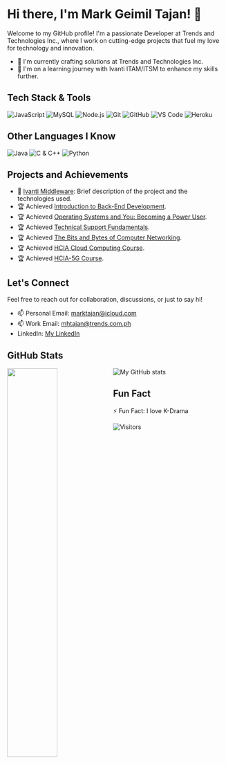 # Hi there, I'm Mark Geimil Tajan! 👋

Welcome to my GitHub profile! I'm a passionate Developer at Trends and Technologies Inc., where I work on cutting-edge projects that fuel my love for technology and innovation.

- 🔭 I'm currently crafting solutions at Trends and Technologies Inc.
- 🌱 I'm on a learning journey with Ivanti ITAM/ITSM to enhance my skills further.

## Tech Stack & Tools

![JavaScript](https://img.shields.io/badge/-JavaScript-eed718?style=flat&logo=javascript&logoColor=ffffff)
![MySQL](https://img.shields.io/badge/-MySQL-F29111?style=flat&logo=mysql&logoColor=FFFFFF)
![Node.js](https://img.shields.io/badge/-Node.js-3C873A?style=flat&logo=Node.js&logoColor=white)
![Git](http://img.shields.io/badge/-Git-F1502F?style=flat&logo=git&logoColor=FFFFFF)
![GitHub](http://img.shields.io/badge/-Github-000000?style=flat&logo=github&logoColor=FFFFFF)
![VS Code](http://img.shields.io/badge/-VS%20Code-007ACC?style=flat&logo=visual%20studio%20code&logoColor=white)
![Heroku](http://img.shields.io/badge/-Heroku-430098?style=flat&logo=heroku&logoColor=white)

## Other Languages I Know

![Java](http://img.shields.io/badge/-Java-F89820?style=flat&logo=java&logoColor=white)
![C & C++](https://img.shields.io/badge/-C%20&%20C++-659ad2?style=flat&logo=c%2B%2B&logoColor=ffffff)
![Python](https://img.shields.io/badge/-Python-black?style=flat&logo=python&logoColor=white)

## Projects and Achievements

- 🚀 [Ivanti Middleware](https://github.com/mhtajan/ivanti-middleware): Brief description of the project and the technologies used.
- 🏆 Achieved [Introduction to Back-End Development](https://www.coursera.org/account/accomplishments/certificate/6VSENEGL2MEY).
- 🏆 Achieved [Operating Systems and You: Becoming a Power User](https://www.coursera.org/account/accomplishments/certificate/WQ54WTBNTN2Z).
- 🏆 Achieved [Technical Support Fundamentals](https://www.coursera.org/account/accomplishments/verify/A9ZMCWPG4ZJN).
- 🏆 Achieved [The Bits and Bytes of Computer Networking](https://www.coursera.org/account/accomplishments/verify/9YTTQWM9QGQ8).
- 🏆 Achieved [HCIA Cloud Computing Course](https://ilearningx.huawei.com/portal/certificates/5ee054e226d94eabbe26c84f5de16ed5).
- 🏆 Achieved [HCIA-5G Course](https://ilearningx.huawei.com/portal/certificates/fda01c89973049b79037e2c2ffcb1896).

## Let's Connect

Feel free to reach out for collaboration, discussions, or just to say hi!

- 📫 Personal Email: marktajan@icloud.com
- 📫 Work Email: mhtajan@trends.com.ph
- LinkedIn: [My LinkedIn](https://www.linkedin.com/in/mhtajan/)

## GitHub Stats

<a href="https://github.com/mhtajan/github-readme-stats">
  <img align="left" width="48%" src="https://github-readme-stats.vercel.app/api/top-langs/?username=mhtajan&layout=compact&theme=tokyonight" />
</a>

![My GitHub stats](https://github-readme-stats.vercel.app/api?username=mhtajan&show_icons=true&count_private=true)

## Fun Fact

⚡ Fun Fact: I love K-Drama

![Visitors](https://api.visitorbadge.io/api/visitors?path=https%3A%2F%2Fgithub.com%2Fmhtajan%2Fmhtajan&label=Total%20views&countColor=%23263759)

<!--
You can also add any other sections that are relevant to your profile, such as your interests, hobbies, contributions, etc.
-->

